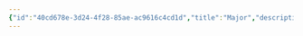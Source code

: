 ```yaml
---
{"id":"40cd678e-3d24-4f28-85ae-ac9616c4cd1d","title":"Major","description":"Overview of Major Gifts tag.","publish":true,"date_created":"Thursday, April 11th 2024, 5:59:51 pm","date_modified":"Thursday, April 11th 2024, 6:00:07 pm","cssclasses":["mado-heading"],"path":"tags/Gifts/Major.md","permalink":"/tags/gifts/major/","PassFrontmatter":true}
---
```


